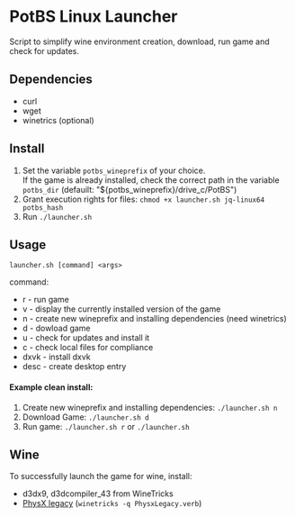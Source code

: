 
# PotBS Linux Launcher
Script to simplify wine environment creation, download, run game and check for updates.

## Dependencies
 - curl 
 - wget
 - winetrics (optional)

## Install
1. Set the variable `potbs_wineprefix` of your choice.  
    If the game is already installed, check the correct path in the variable `potbs_dir` (defauilt: "${potbs_wineprefix}/drive_c/PotBS")
2. Grant execution rights for files: `chmod +x launcher.sh jq-linux64 potbs_hash`
3. Run `./launcher.sh`


## Usage
    launcher.sh [command] <args>
command:
 - r  - run game
 - v  - display the currently installed version of the game
 - n  - create new wineprefix and installing dependencies (need winetrics)
 - d  - dowload game
 - u  - check for updates and install it
 - c  - check local files for compliance
 - dxvk - install dxvk
 - desc - create desktop entry

#### Example clean install:
1. Create new wineprefix and installing dependencies: `./launcher.sh n`
2. Download Game: `./launcher.sh d`
3. Run game: `./launcher.sh r` or `./launcher.sh`

## Wine
To successfully launch the game for wine, install:
 - d3dx9, d3dcompiler_43 from WineTricks
 - [PhysX legacy](https://www.nvidia.com/en-us/drivers/physx/physx-9-13-0604-legacy-driver/) (`winetricks -q PhysxLegacy.verb`)
